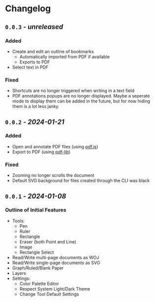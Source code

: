 Changelog
======================================================================

`0.0.3` - _unreleased_
----------------------------------------------------------------------

### Added

- Create and edit an outline of bookmarks
  - Automatically imported from PDF if available
  - Exports to PDF
- Select text in PDF

### Fixed

- Shortcuts are no longer triggered when writing in a text field
- PDF annotations popups are no longer displayed. Maybe a seperate mode to
  display them can be added in the future, but for now hiding them is a lot less
  janky.

`0.0.2` - _2024-01-21_
----------------------------------------------------------------------

### Added

- Open and annotate PDF files (using [pdf.js](https://mozilla.github.io/pdf.js/))
- Export to PDF (using [pdf-lib](https://pdf-lib.js.org/))

### Fixed

- Zooming no longer scrolls the document
- Default SVG background for files created through the CLI was black


`0.0.1` - _2024-01-08_
----------------------------------------------------------------------

### Outline of Initial Features

- Tools:
  - Pen
  - Ruler
  - Rectangle
  - Eraser (both Point and Line)
  - Image
  - Rectangle Select
- Read/Write multi-page documents as WOJ
- Read/Write single-page documents as SVG
- Graph/Ruled/Blank Paper
- Layers
- Settings:
  - Color Palette Editor
  - Respect System Light/Dark Theme
  - Change Tool Default Settings
